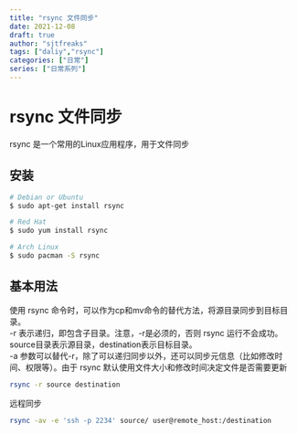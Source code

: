 ```yaml
---
title: "rsync 文件同步"
date: 2021-12-08
draft: true
author: "sjtfreaks"
tags: ["daliy","rsync"]
categories: ["日常"]
series: ["日常系列"]
---
```


# rsync 文件同步
rsync 是一个常用的Linux应用程序，用于文件同步
## 安装
```sh
# Debian or Ubuntu
$ sudo apt-get install rsync

# Red Hat
$ sudo yum install rsync

# Arch Linux
$ sudo pacman -S rsync
```

## 基本用法
使用 rsync 命令时，可以作为cp和mv命令的替代方法，将源目录同步到目标目录。  
-r 表示递归，即包含子目录。注意，-r是必须的，否则 rsync 运行不会成功。source目录表示源目录，destination表示目标目录。  
-a 参数可以替代-r，除了可以递归同步以外，还可以同步元信息（比如修改时间、权限等）。由于 rsync 默认使用文件大小和修改时间决定文件是否需要更新  
```sh
rsync -r source destination
```
远程同步
```sh
rsync -av -e 'ssh -p 2234' source/ user@remote_host:/destination
```

